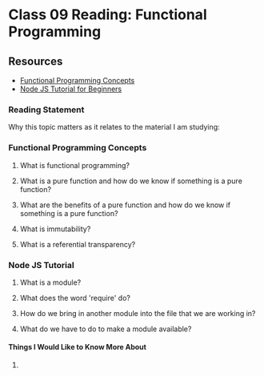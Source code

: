 # Class 09 Reading: Functional Programming

## Resources

* [Functional Programming Concepts](https://medium.com/the-renaissance-developer/concepts-of-functional-programming-in-javascript-6bc84220d2aa)
* [Node JS Tutorial for Beginners](https://www.youtube.com/watch?v=xHLd36QoS4k)

### Reading Statement

Why this topic matters as it relates to the material I am studying:

### Functional Programming Concepts

1. What is functional programming?

2. What is a pure function and how do we know if something is a pure function?

3. What are the benefits of a pure function and how do we know if something is a pure function?

4. What is immutability?

5. What is a referential transparency?

### Node JS Tutorial

1. What is a module?

2. What does the word 'require' do?

3. How do we bring in another module into the file that we are working in?

4. What do we have to do to make a module available?

#### Things I Would Like to Know More About

1. 